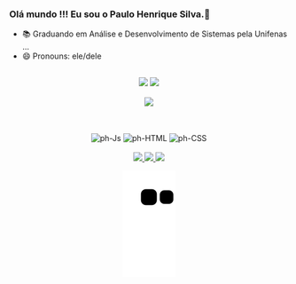 ### Olá mundo !!! Eu sou o Paulo Henrique Silva.🖖
- 📚 Graduando em Análise e Desenvolvimento de Sistemas pela Unifenas ...
- 😄 Pronouns: ele/dele
##
<div align="center">
  <img width="455em" src="https://github-readme-stats.vercel.app/api?username=phdevlpr&show_icons=true&theme=dracula&include_all_commits=true&count_private=true"/>
  <img width="455em" src="https://github-readme-stats.vercel.app/api/top-langs/?username=phdevlpr&layout=compact&langs_count=16&theme=dracula"/><br><br>
  <img width="910em" src="https://c.tenor.com/3bTxZ4HdrysAAAAC/pixels-neon.gif"/>
</div>

##

<div align="center"><br>
  <img alt="ph-Js" height="30" width="40" src="https://cdn.jsdelivr.net/gh/devicons/devicon/icons/javascript/javascript-original.svg"/>
  <img alt="ph-HTML" height="30" width="40" src="https://cdn.jsdelivr.net/gh/devicons/devicon/icons/html5/html5-original.svg"/>
  <img alt="ph-CSS" height="30" width="40" src="https://cdn.jsdelivr.net/gh/devicons/devicon/icons/css3/css3-original.svg"/>
</div>

<div align="center"><br>
  <a href="https://www.facebook.com/phdevlpr/" target="_blank">
    <img src="https://img.shields.io/badge/Facebook-1877F2?style=for-the-badge&logo=facebook&logoColor=white" target="_blank">
  </a>
  <a href="[https://www.linkedin.com/in/paulohenriquedev/](https://www.linkedin.com/in/paulosilvabrands/)" target="_blank">
    <img src="https://img.shields.io/badge/LinkedIn-0077B5?style=for-the-badge&logo=linkedin&logoColor=white" target="_blank">
  </a>
  <a href="https://wa.me/5535991530099/" target="_blank">
    <img src="https://img.shields.io/badge/WhatsApp-25D366?style=for-the-badge&logo=whatsapp&logoColor=white" target="_blank">
  </a>
  
  ![Snake animation](https://github.com/phdevlpr/phdevlpr/blob/output/github-contribution-grid-snake.svg)
  
</div>

##

